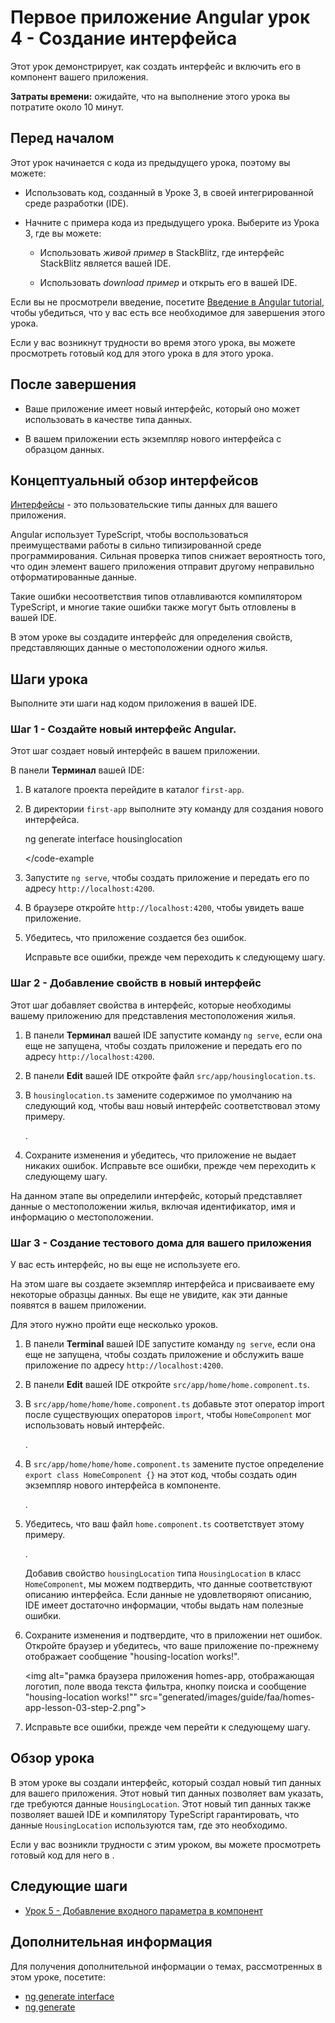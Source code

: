 # Первое приложение Angular урок 4 - Создание интерфейса

Этот урок демонстрирует, как создать интерфейс и включить его в компонент вашего приложения.

**Затраты времени:** ожидайте, что на выполнение этого урока вы потратите около 10 минут.

## Перед началом

Этот урок начинается с кода из предыдущего урока, поэтому вы можете:

-   Использовать код, созданный в Уроке 3, в своей интегрированной среде разработки (IDE).

-   Начните с примера кода из предыдущего урока. Выберите <live-example name="first-app-lesson-03"></live-example> из Урока 3, где вы можете:

    -   Использовать _живой пример_ в StackBlitz, где интерфейс StackBlitz является вашей IDE.

    -   Использовать _download пример_ и открыть его в вашей IDE.

Если вы не просмотрели введение, посетите [Введение в Angular tutorial](tutorial/first-app), чтобы убедиться, что у вас есть все необходимое для завершения этого урока.

Если у вас возникнут трудности во время этого урока, вы можете просмотреть готовый код для этого урока в <live-example></live-example> для этого урока.

## После завершения

-   Ваше приложение имеет новый интерфейс, который оно может использовать в качестве типа данных.

-   В вашем приложении есть экземпляр нового интерфейса с образцом данных.

## Концептуальный обзор интерфейсов

[Интерфейсы](https://www.typescriptlang.org/docs/handbook/interfaces.html) - это пользовательские типы данных для вашего приложения.

Angular использует TypeScript, чтобы воспользоваться преимуществами работы в сильно типизированной среде программирования. Сильная проверка типов снижает вероятность того, что один элемент вашего приложения отправит другому неправильно отформатированные данные.

Такие ошибки несоответствия типов отлавливаются компилятором TypeScript, и многие такие ошибки также могут быть отловлены в вашей IDE.

В этом уроке вы создадите интерфейс для определения свойств, представляющих данные о местоположении одного жилья.

## Шаги урока

Выполните эти шаги над кодом приложения в вашей IDE.

### Шаг 1 - Создайте новый интерфейс Angular.

Этот шаг создает новый интерфейс в вашем приложении.

В панели **Терминал** вашей IDE:

1.  В каталоге проекта перейдите в каталог `first-app`.

1.  В директории `first-app` выполните эту команду для создания нового интерфейса.

    <code-example format="shell" language="shell">

    ng generate interface housinglocation

    </code-example

1.  Запустите `ng serve`, чтобы создать приложение и передать его по адресу `http://localhost:4200`.

1.  В браузере откройте `http://localhost:4200`, чтобы увидеть ваше приложение.

1.  Убедитесь, что приложение создается без ошибок.

    Исправьте все ошибки, прежде чем переходить к следующему шагу.

### Шаг 2 - Добавление свойств в новый интерфейс

Этот шаг добавляет свойства в интерфейс, которые необходимы вашему приложению для представления местоположения жилья.

1.  В панели **Терминал** вашей IDE запустите команду `ng serve`, если она еще не запущена, чтобы создать приложение и передать его по адресу `http://localhost:4200`.

1.  В панели **Edit** вашей IDE откройте файл `src/app/housinglocation.ts`.

1.  В `housinglocation.ts` замените содержимое по умолчанию на следующий код, чтобы ваш новый интерфейс соответствовал этому примеру.

    <code-example header="Update src/app/housinglocation.ts to match this code" path="first-app-lesson-04/src/app/housinglocation.ts"></code-example>.

1.  Сохраните изменения и убедитесь, что приложение не выдает никаких ошибок. Исправьте все ошибки, прежде чем переходить к следующему шагу.

На данном этапе вы определили интерфейс, который представляет данные о местоположении жилья, включая идентификатор, имя и информацию о местоположении.

### Шаг 3 - Создание тестового дома для вашего приложения

У вас есть интерфейс, но вы еще не используете его.

На этом шаге вы создаете экземпляр интерфейса и присваиваете ему некоторые образцы данных. Вы еще не увидите, как эти данные появятся в вашем приложении.

Для этого нужно пройти еще несколько уроков.

1.  В панели **Terminal** вашей IDE запустите команду `ng serve`, если она еще не запущена, чтобы создать приложение и обслужить ваше приложение по адресу `http://localhost:4200`.
1.  В панели **Edit** вашей IDE откройте `src/app/home/home.component.ts`.

1.  В `src/app/home/home/home.component.ts` добавьте этот оператор import после существующих операторов `import`, чтобы `HomeComponent` мог использовать новый интерфейс.

    <code-example header="Import HomeComponent in src/app/home/home/home.component.ts" path="first-app-lesson-04/src/app/happ/home/home.component.ts" region="housing-location-import"></code-example>.

1.  В `src/app/home/home/home.component.ts` замените пустое определение `export class HomeComponent {}` на этот код, чтобы создать один экземпляр нового интерфейса в компоненте.

    <code-example header="Add sample data to src/app/home/home/home.component.ts" path="first-app-lesson-04/src/app/happ/home/home.component.ts" region="only-house"></code-example>.

1.  Убедитесь, что ваш файл `home.component.ts` соответствует этому примеру.

    <code-example header="src/app/home/home/home.component.ts" path="first-app-lesson-04/src/app/home/home.component.ts"></code-example>.

    Добавив свойство `housingLocation` типа `HousingLocation` в класс `HomeComponent`, мы можем подтвердить, что данные соответствуют описанию интерфейса. Если данные не удовлетворяют описанию, IDE имеет достаточно информации, чтобы выдать нам полезные ошибки.

1.  Сохраните изменения и подтвердите, что в приложении нет ошибок. Откройте браузер и убедитесь, что ваше приложение по-прежнему отображает сообщение "housing-location works!".

    <section class="lightbox">

    <img alt="рамка браузера приложения homes-app, отображающая логотип, поле ввода текста фильтра, кнопку поиска и сообщение "housing-location works!"" src="generated/images/guide/faa/homes-app-lesson-03-step-2.png">

    </section>

1.  Исправьте все ошибки, прежде чем перейти к следующему шагу.

## Обзор урока

В этом уроке вы создали интерфейс, который создал новый тип данных для вашего приложения. Этот новый тип данных позволяет вам указать, где требуются данные `HousingLocation`.
Этот новый тип данных также позволяет вашей IDE и компилятору TypeScript гарантировать, что данные `HousingLocation` используются там, где это необходимо.

Если у вас возникли трудности с этим уроком, вы можете просмотреть готовый код для него в <live-example></live-example>.

## Следующие шаги

-   [Урок 5 - Добавление входного параметра в компонент](tutorial/first-app/first-app-lesson-05)

## Дополнительная информация

Для получения дополнительной информации о темах, рассмотренных в этом уроке, посетите:

<!-- vale Angular.Google_WordListSuggestions = NO -->

-   [ng generate interface](cli/generate#interface-command)
-   [ng generate](cli/generate)
